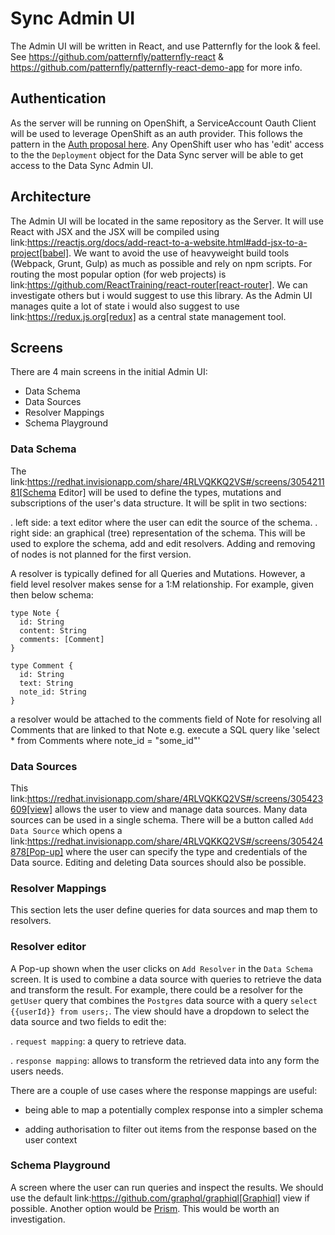 # Sync Admin UI

The Admin UI will be written in React, and use Patternfly for the look & feel.
See https://github.com/patternfly/patternfly-react & https://github.com/patternfly/patternfly-react-demo-app for more info.

## Authentication

As the server will be running on OpenShift, a ServiceAccount Oauth Client will be used to leverage OpenShift as an auth provider.
This follows the pattern in the [Auth proposal here](../auth/developer-single-sign-on-across-mobile-services.md).
Any OpenShift user who has 'edit' access to the the `Deployment` object for the Data Sync server will be able to get access to the Data Sync Admin UI.

## Architecture

The Admin UI will be located in the same repository as the Server. It will use React with JSX and the JSX will be compiled using link:https://reactjs.org/docs/add-react-to-a-website.html#add-jsx-to-a-project[babel]. We want to
avoid the use of heavyweight build tools (Webpack, Grunt, Gulp) as much as possible and rely on npm scripts. For routing the most popular option (for web projects) is link:https://github.com/ReactTraining/react-router[react-router]. We can investigate others but i would suggest to use this library.
As the Admin UI manages quite a lot of state i would also suggest to use link:https://redux.js.org[redux] as a central state management tool.

## Screens

There are 4 main screens in the initial Admin UI:

* Data Schema
* Data Sources
* Resolver Mappings
* Schema Playground

### Data Schema

The link:https://redhat.invisionapp.com/share/4RLVQKKQ2VS#/screens/305421181[Schema Editor] will be used to define the types, mutations and subscriptions of the user's data structure. It will be split in two sections:

. left side: a text editor where the user can edit the source of the schema.
. right side: an graphical (tree) representation of the schema. This will be used to explore the schema, add and edit resolvers. Adding and removing of nodes is not planned for the first version.

A resolver is typically defined for all Queries and Mutations. However, a field level resolver makes sense for a 1:M relationship. For example, given then below schema:

```
type Note {
  id: String
  content: String
  comments: [Comment]
}

type Comment {
  id: String
  text: String
  note_id: String
}
```

a resolver would be attached to the comments field of Note for resolving all Comments that are linked to that Note e.g. execute a SQL query like 'select * from Comments where note_id = "some_id"'

### Data Sources

This link:https://redhat.invisionapp.com/share/4RLVQKKQ2VS#/screens/305423609[view] allows the user to view and manage data sources. Many data sources can be used in a single schema. There will be a button called `Add Data Source` which opens a link:https://redhat.invisionapp.com/share/4RLVQKKQ2VS#/screens/305424878[Pop-up] where the user can specify the type and credentials of the Data source.
Editing and deleting Data sources should also be possible. 

### Resolver Mappings

This section lets the user define queries for data sources and map them to resolvers.

### Resolver editor

A Pop-up shown when the user clicks on `Add Resolver` in the `Data Schema` screen. It is used to combine a data source with queries to retrieve the data and transform the result. For example, there could be a resolver for the `getUser` query that combines the `Postgres` data source with a query `select {{userId}} from users;`.
The view should have a dropdown to select the data source and two fields to edit the:

. `request mapping`: a query to retrieve data.

. `response mapping`: allows to transform the retrieved data into any form the users needs.

There are a couple of use cases where the response mappings are useful:

* being able to map a potentially complex response into a simpler schema

* adding authorisation to filter out items from the response based on the user context

### Schema Playground

A screen where the user can run queries and inspect the results. We should use the default link:https://github.com/graphql/graphiql[Graphiql] view if possible.
Another option would be [Prism](https://github.com/prismagraphql/graphql-playground). This would be worth an investigation.